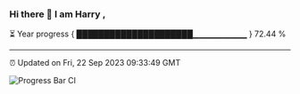 ### Hi there 👋 I am Harry , 

⏳ Year progress { █████████████████████▁▁▁▁▁▁▁▁▁ } 72.44 %

---

⏰ Updated on Fri, 22 Sep 2023 09:33:49 GMT

![Progress Bar CI](https://github.com/duykhang68/duykhang68/workflows/Progress%20Bar%20CI/badge.svg)
